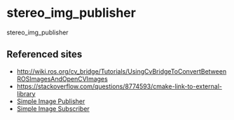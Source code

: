 # stereo_img_publisher
stereo_img_publisher

## Referenced sites
- http://wiki.ros.org/cv_bridge/Tutorials/UsingCvBridgeToConvertBetweenROSImagesAndOpenCVImages
- https://stackoverflow.com/questions/8774593/cmake-link-to-external-library
- [Simple Image Publisher](http://wiki.ros.org/image_transport/Tutorials/PublishingImages)
- [Simple Image Subscriber](http://wiki.ros.org/image_transport/Tutorials/SubscribingToImages)





